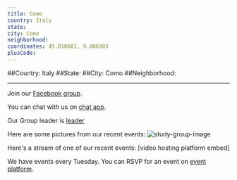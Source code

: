 ```yaml
---
title: Como
country: Italy
state: 
city: Como
neighborhood: 
coordinates: 45.810681, 9.086303
plusCode:
---
```


##Country: Italy
##State: 
##City: Como
##Neighborhood: 
*****
Join our [Facebook group](https://www.facebook.com/groups/free.camp.code.como).

You can chat with us on [chat app]().

Our Group leader is [leader]()

Here are some pictures from our recent events:
![study-group-image]()

Here's a stream of one of our recent events:
[video hosting platform embed]

We have events every Tuesday. You can RSVP for an event on [event platform]().

